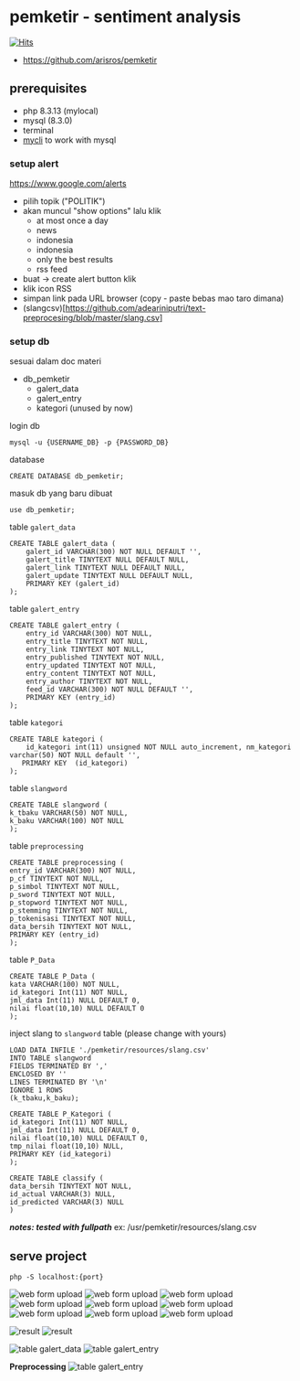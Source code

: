 # pemketir - sentiment analysis

[![Hits](https://hits.seeyoufarm.com/api/count/incr/badge.svg?url=https%3A%2F%2Fgithub.com%2Farisjirat%2Fpemketir&count_bg=%2379C83D&title_bg=%23606060&icon=snapchat.svg&icon_color=%23E7E7E7&title=hits&edge_flat=false)](https://hits.seeyoufarm.com)

- https://github.com/arisros/pemketir

## prerequisites
- php 8.3.13 (mylocal)
- mysql (8.3.0)
- terminal
- [mycli](screenshots/https://github.com/dbcli/mycli) to work with mysql

### setup alert
https://www.google.com/alerts
- pilih topik ("POLITIK")
- akan muncul "show options" lalu klik
  - at most once a day
  - news
  - indonesia
  - indonesia
  - only the best results
  - rss feed
- buat -> create alert button klik
- klik icon RSS
- simpan link pada URL browser (copy - paste bebas mao taro dimana)
- (slangcsv)[https://github.com/adeariniputri/text-preprocesing/blob/master/slang.csv] 

### setup db

sesuai dalam doc materi
- db_pemketir
  - galert_data
  - galert_entry
  - kategori (unused by now)

login db
```
mysql -u {USERNAME_DB} -p {PASSWORD_DB}
```
database
```
CREATE DATABASE db_pemketir;
```

masuk db yang baru dibuat
```
use db_pemketir;
```

table `galert_data`
```
CREATE TABLE galert_data (
	galert_id VARCHAR(300) NOT NULL DEFAULT '',
	galert_title TINYTEXT NULL DEFAULT NULL,
	galert_link TINYTEXT NULL DEFAULT NULL,
	galert_update TINYTEXT NULL DEFAULT NULL,
	PRIMARY KEY (galert_id)
);
```

table `galert_entry`
```
CREATE TABLE galert_entry (
	entry_id VARCHAR(300) NOT NULL,
	entry_title TINYTEXT NOT NULL,
	entry_link TINYTEXT NOT NULL,
	entry_published TINYTEXT NOT NULL,
	entry_updated TINYTEXT NOT NULL,
	entry_content TINYTEXT NOT NULL,
	entry_author TINYTEXT NOT NULL,
	feed_id VARCHAR(300) NOT NULL DEFAULT '',
	PRIMARY KEY (entry_id)
);
```


table `kategori`
```
CREATE TABLE kategori (
	id_kategori int(11) unsigned NOT NULL auto_increment, nm_kategori varchar(50) NOT NULL default '',     
   PRIMARY KEY  (id_kategori)
);
```

table `slangword`
```
CREATE TABLE slangword (
k_tbaku VARCHAR(50) NOT NULL,
k_baku VARCHAR(100) NOT NULL
);
```

table `preprocessing`
```
CREATE TABLE preprocessing (
entry_id VARCHAR(300) NOT NULL,
p_cf TINYTEXT NOT NULL,
p_simbol TINYTEXT NOT NULL,
p_sword TINYTEXT NOT NULL,
p_stopword TINYTEXT NOT NULL,
p_stemming TINYTEXT NOT NULL,
p_tokenisasi TINYTEXT NOT NULL,
data_bersih TINYTEXT NOT NULL,
PRIMARY KEY (entry_id)
);
```

table `P_Data`
```
CREATE TABLE P_Data (
kata VARCHAR(100) NOT NULL,
id_kategori Int(11) NOT NULL,
jml_data Int(11) NULL DEFAULT 0,
nilai float(10,10) NULL DEFAULT 0
);
```

inject slang to `slangword` table (please change with yours)
```
LOAD DATA INFILE './pemketir/resources/slang.csv'
INTO TABLE slangword
FIELDS TERMINATED BY ','
ENCLOSED BY ''
LINES TERMINATED BY '\n'
IGNORE 1 ROWS
(k_tbaku,k_baku);
```

```
CREATE TABLE P_Kategori (
id_kategori Int(11) NOT NULL,
jml_data Int(11) NULL DEFAULT 0,
nilai float(10,10) NULL DEFAULT 0,
tmp_nilai float(10,10) NULL,
PRIMARY KEY (id_kategori)
);
```

```
CREATE TABLE classify (
data_bersih TINYTEXT NOT NULL,
id_actual VARCHAR(3) NULL,
id_predicted VARCHAR(3) NULL
)
```

***notes: tested with fullpath***
ex: /usr/pemketir/resources/slang.csv



## serve project
```
php -S localhost:{port}
```

![web form upload](screenshots/uas_0.png)
![web form upload](screenshots/uas_1.png)
![web form upload](screenshots/uas_2.png)
![web form upload](screenshots/uas_3.png)
![web form upload](screenshots/uas_4.png)
![web form upload](screenshots/uas_5.png)
![web form upload](screenshots/uas_6.png)
![web form upload](screenshots/uas_7.png)
![web form upload](screenshots/uas_8.png)


![result](screenshots/screenshot__web_result.png)
![result](screenshots/screenshot__web_result_2.png)

![table galert_data](screenshots/screenshot__table_galert_data.png)
![table galert_entry](screenshots/screenshot__table_galert_entry.png)

**Preprocessing**
![table galert_entry](screenshots/screenshot__result_preprocessing.png)
